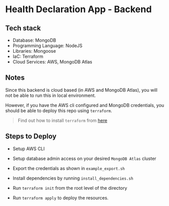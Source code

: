 # Health Declaration App - Backend

## Tech stack
- Database: MongoDB
- Programming Language: NodeJS
- Libraries: Mongoose
- IaC: Terraform
- Cloud Services: AWS, MongoDB Atlas

## Notes
Since this backend is cloud based (in AWS and MongoDB Atlas), you will not be able to run this in local environment.

However, if you have the AWS cli configured and MongoDB credentials, you should be able to deploy this repo using `terraform`.


> Find out how to install `terraform` from [here](https://developer.hashicorp.com/terraform/tutorials/aws-get-started/install-cli)




## Steps to Deploy

- Setup AWS CLI
- Setup database admin access on your desired `MongoDB Atlas` cluster
- Export the credentials as shown in `example_export.sh`

- Install dependencies by running `install_dependencies.sh`

- Run `terraform init` from the root level of the directory
- Run `terraform apply` to deploy the resources.